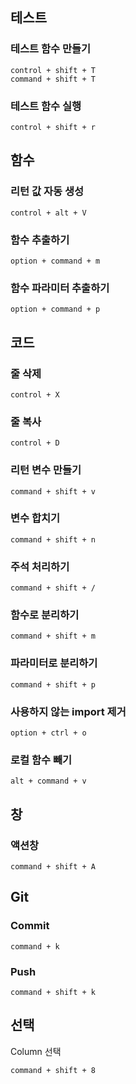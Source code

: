 ## 테스트
### 테스트 함수 만들기
```
control + shift + T
command + shift + T
```

### 테스트 함수 실행
~~~
control + shift + r
~~~

## 함수
### 리턴 값 자동 생성
```
control + alt + V
```

### 함수 추출하기
```
option + command + m
```

### 함수 파라미터 추출하기
```
option + command + p
```

## 코드
### 줄 삭제
```
control + X
```

### 줄 복사
```
control + D
```

### 리턴 변수 만들기
```
command + shift + v
```

### 변수 합치기
```
command + shift + n
```

### 주석 처리하기
```
command + shift + /
```

### 함수로 분리하기
~~~
command + shift + m
~~~

### 파라미터로 분리하기
~~~
command + shift + p
~~~

### 사용하지 않는 import 제거
~~~
option + ctrl + o
~~~

### 로컬 함수 빼기
~~~
alt + command + v
~~~

## 창
### 액션창
```
command + shift + A
```

## Git
### Commit
```
command + k
```
### Push
```
command + shift + k
```

## 선택
Column 선택
```
command + shift + 8
```